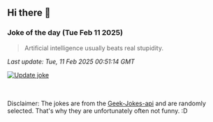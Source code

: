 ## Hi there 👋

### Joke of the day (Tue Feb 11 2025)
<!-- joke -->
>Artificial intelligence usually beats real stupidity.
<!-- /joke -->

*Last update: Tue, 11 Feb 2025 00:51:14 GMT*

[![Update joke](https://github.com/nclskfm/nclskfm/actions/workflows/joke.yml/badge.svg)](https://github.com/nclskfm/nclskfm/actions/workflows/joke.yml)

<br><br>
Disclaimer: The jokes are from the [Geek-Jokes-api](https://github.com/sameerkumar18/geek-joke-api) and are randomly selected. That's why they are unfortunately often not funny. :D
